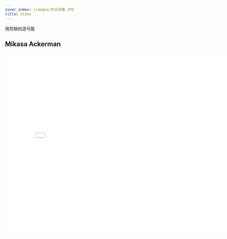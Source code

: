 ```yaml
---
cover_index: /images/作业封面.JPG
title: Video
---
```

用剪辑创造可能
## Mikasa Ackerman

<iframe src="//player.bilibili.com/player.html?aid=87737067&bvid=BV137411b72w&cid=149901908&page=1" scrolling="no" width="800px" height="600px" border="0" frameborder="no" framespacing="0" allowfullscreen="true"> </iframe>


